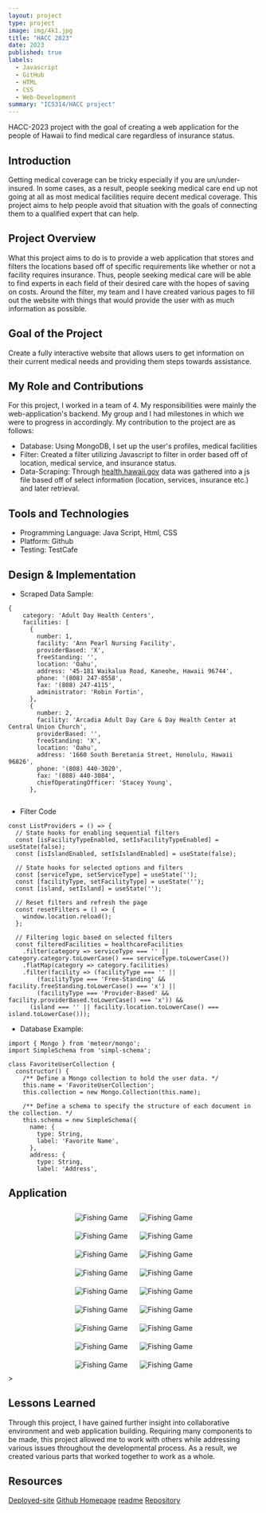 ```yaml
---
layout: project
type: project
image: img/4k1.jpg  
title: "HACC 2023"
date: 2023
published: true
labels:
  - Javascript
  - GitHub
  - HTML
  - CSS
  - Web-Development
summary: "ICS314/HACC project"
---
```


<!-- Brief project summary -->
HACC-2023 project with the goal of creating a web application for the people of Hawaii to find medical care regardless of insurance status. 

## Introduction

Getting medical coverage can be tricky especially if you are un/under-insured. In some cases, as a result, people seeking medical care end up not going at all as most medical facilities require decent medical coverage. This project aims to help people avoid that situation with the goals of connecting them to a qualified expert that can help.


## Project Overview

What this project aims to do is to provide a web application that stores and filters the locations based off of specific requirements like whether or not a facility requires insurance. Thus, people seeking medical care will be able to find experts in each field of their desired care with the hopes of saving on costs. Around the filter, my team and I have created various pages to fill out the website with things that would provide the user with as much information as possible. 

## Goal of the Project

Create a fully interactive website that allows users to get information on their current medical needs and providing them steps towards assistance. 

## My Role and Contributions

For this project, I worked in a team of 4. My responsibilities were mainly the web-application's backend. My group and I had milestones in which we were to progress in accordingly. My contribution to the project are as follows: 
- Database: Using MongoDB, I set up the user's profiles, medical facilities
- Filter: Created a filter utilizing Javascript to filter in order based off of location, medical service, and insurance status.
- Data-Scraping: Through [health.hawaii.gov](https://health.hawaii.gov/ohca/medicare-facilities/) data was gathered into a js file based off of select information (location, services, insurance etc.) and later retrieval.


## Tools and Technologies
- Programming Language: Java Script, Html, CSS
- Platform: Github
- Testing: TestCafe



## Design & Implementation
- Scraped Data Sample:
```
{
    category: 'Adult Day Health Centers',
    facilities: [
      {
        number: 1,
        facility: 'Ann Pearl Nursing Facility',
        providerBased: 'X',
        freeStanding: '',
        location: 'Oahu',
        address: '45-181 Waikalua Road, Kaneohe, Hawaii 96744',
        phone: '(808) 247-8558',
        fax: '(808) 247-4115',
        administrator: 'Robin Fortin',
      },
      {
        number: 2,
        facility: 'Arcadia Adult Day Care & Day Health Center at Central Union Church',
        providerBased: '',
        freeStanding: 'X',
        location: 'Oahu',
        address: '1660 South Beretania Street, Honolulu, Hawaii 96826',
        phone: '(808) 440-3020',
        fax: '(808) 440-3084',
        chiefOperatingOfficer: 'Stacey Young',
      },  
      
```

- Filter Code 
```
const ListProviders = () => {
  // State hooks for enabling sequential filters
  const [isFacilityTypeEnabled, setIsFacilityTypeEnabled] = useState(false);
  const [isIslandEnabled, setIsIslandEnabled] = useState(false);

  // State hooks for selected options and filters
  const [serviceType, setServiceType] = useState('');
  const [facilityType, setFacilityType] = useState('');
  const [island, setIsland] = useState('');

  // Reset filters and refresh the page
  const resetFilters = () => {
    window.location.reload();
  };

  // Filtering logic based on selected filters
  const filteredFacilities = healthcareFacilities
    .filter(category => serviceType === '' || category.category.toLowerCase() === serviceType.toLowerCase())
    .flatMap(category => category.facilities)
    .filter(facility => (facilityType === '' ||
        (facilityType === 'Free-Standing' && facility.freeStanding.toLowerCase() === 'x') ||
        (facilityType === 'Provider-Based' && facility.providerBased.toLowerCase() === 'x')) &&
      (island === '' || facility.location.toLowerCase() === island.toLowerCase())); 
```
- Database Example:
```
import { Mongo } from 'meteor/mongo';
import SimpleSchema from 'simpl-schema';

class FavoriteUserCollection {
  constructor() {
    /** Define a Mongo collection to hold the user data. */
    this.name = 'FavoriteUserCollection';
    this.collection = new Mongo.Collection(this.name);

    /** Define a schema to specify the structure of each document in the collection. */
    this.schema = new SimpleSchema({
      name: {
        type: String,
        label: 'Favorite Name',
      },
      address: {
        type: String,
        label: 'Address',
```

## Application
<div style="text-align: center;">
    <div>
        <img src="/img/pono/1.PNG" alt="Fishing Game" style="max-width: 500px; display: inline-block; margin: 10px;" />
        <img src="/img/pono/2.PNG" alt="Fishing Game" style="max-width: 500px; display: inline-block; margin: 10px;" />
    </div>
    <div>
        <img src="/img/pono/3.PNG" alt="Fishing Game" style="max-width: 300px; display: inline-block; margin: 10px;" />
        <img src="/img/pono/4.PNG" alt="Fishing Game" style="max-width: 300px; display: inline-block; margin: 10px;" />
    </div>
    <div>
        <img src="/img/pono/5.PNG" alt="Fishing Game" style="max-width: 300px; display: inline-block; margin: 10px;" />
        <img src="/img/pono/6.PNG" alt="Fishing Game" style="max-width: 300px; display: inline-block; margin: 10px;" />
    </div>
    <div>
        <img src="/img/pono/7.PNG" alt="Fishing Game" style="max-width: 300px; display: inline-block; margin: 10px;" />
        <img src="/img/pono/8.PNG" alt="Fishing Game" style="max-width: 300px; display: inline-block; margin: 10px;" />
    </div>
    <div>
        <img src="/img/pono/9.PNG" alt="Fishing Game" style="max-width: 300px; display: inline-block; margin: 10px;" />
        <img src="/img/pono/10.PNG" alt="Fishing Game" style="max-width: 300px; display: inline-block; margin: 10px;" />
    </div>
    <div>
        <img src="/img/pono/11.PNG" alt="Fishing Game" style="max-width: 300px; display: inline-block; margin: 10px;" />
        <img src="/img/pono/12.PNG" alt="Fishing Game" style="max-width: 300px; display: inline-block; margin: 10px;" />
    </div>
    <div>
        <img src="/img/pono/13.PNG" alt="Fishing Game" style="max-width: 300px; display: inline-block; margin: 10px;" />
        <img src="/img/pono/14.PNG" alt="Fishing Game" style="max-width: 300px; display: inline-block; margin: 10px;" />
    </div>
    <div>
        <img src="/img/pono/15.PNG" alt="Fishing Game" style="max-width: 300px; display: inline-block; margin: 10px;" />
        <img src="/img/pono/16.PNG" alt="Fishing Game" style="max-width: 300px; display: inline-block; margin: 10px;" />
    </div>
    <div>
        <img src="/img/pono/17.PNG" alt="Fishing Game" style="max-width: 300px; display: inline-block; margin: 10px;" />
        <img src="/img/pono/18.PNG" alt="Fishing Game" style="max-width: 300px; display: inline-block; margin: 10px;" />
    </div>
</div>>

## Lessons Learned

Through this project, I have gained further insight into collaborative environment and web application building. Requiring many components to be made, this project allowed me to work with others while addressing various issues throughout the developmental process. As a result, we created various parts that worked together to work as a whole. 







## Resources

[Deployed-site](https://ponohealthproviders.com/)
[Github Homepage](https://team-jackfruit.github.io/PonoHealthProviders/)
[readme](https://github.com/team-jackfruit/PonoHealthProviders/blob/main/README.md)
[Repository](https://github.com/team-jackfruit/PonoHealthProviders)


